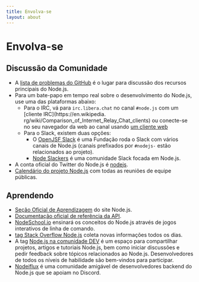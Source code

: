 ```yaml
---
title: Envolva-se
layout: about
---
```


# Envolva-se

## Discussão da Comunidade

- A [lista de problemas do GitHub](https://github.com/nodejs/node/issues) é o lugar para discussão dos recursos principais do Node.js.
- Para um bate-papo em tempo real sobre o desenvolvimento do Node.js, use uma das plataformas abaixo:
  - Para o IRC, vá para `irc.libera.chat` no canal `#node.js` com um [cliente IRC](https\://en.wikipedia. rg/wiki/Comparison_of_Internet_Relay_Chat_clients) ou conecte-se no seu navegador da web ao canal usando [um cliente web](https://kiwiirc.com/nextclient/)
  - Para o Slack, existem duas opções:
    - O [OpenJSF Slack](https://slack-invite.openjsf.org/) é uma Fundação roda o Slack com vários canais de Node.js (canais prefixados por `#nodejs-` estão relacionados ao projeto).
    - [Node Slackers](https://www.nodeslackers.com/) é uma comunidade Slack focada em Node.js.
- A conta oficial do Twitter do Node.js é [nodejs](https://twitter.com/nodejs).
- [Calendário do projeto Node.js](https://nodejs.org/calendar) com todas as reuniões de equipe públicas.

## Aprendendo

- [Seção Oficial de Aprendizagem](https://nodejs.org/en/learn/) do site Node.js.
- [Documentação oficial de referência da API](https://nodejs.org/api/).
- [NodeSchool.io](https://nodeschool.io/) ensinará os conceitos do Node.js através de jogos interativos de linha de comando.
- [tag Stack Overflow Node.js](https://stackoverflow.com/questions/tagged/node.js) coleta novas informações todos os dias.
- A tag [Node.js na comunidade DEV](https://dev.to/t/node) é um espaço para compartilhar projetos, artigos e tutoriais Node.js, bem como iniciar discussões e pedir feedback sobre tópicos relacionados ao Node.js. Desenvolvedores de todos os níveis de habilidade são bem-vindos para participar.
- [Nodeiflux](https://discordapp.com/invite/vUsrbjd) é uma comunidade amigável de desenvolvedores backend do Node.js que se apoiam no Discord.
